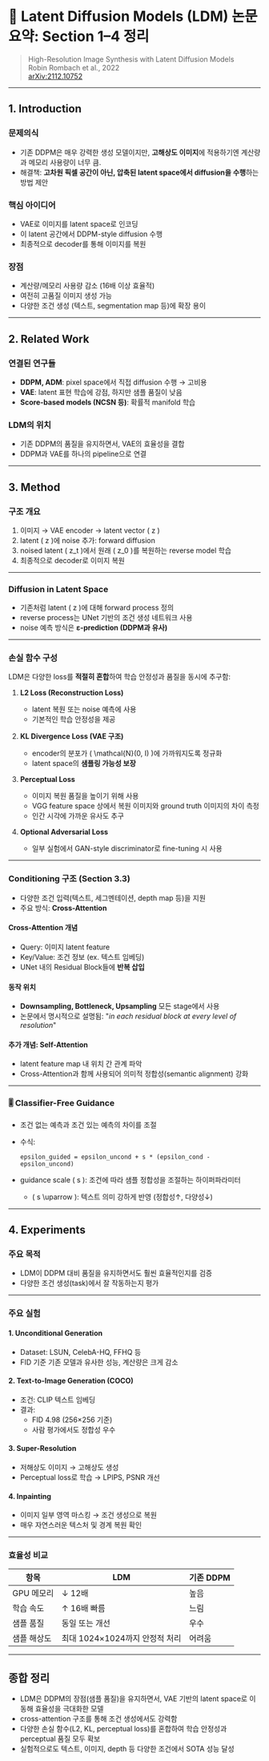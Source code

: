 # 📘 Latent Diffusion Models (LDM) 논문 요약: Section 1–4 정리

> High-Resolution Image Synthesis with Latent Diffusion Models  
> Robin Rombach et al., 2022  
> [arXiv:2112.10752](https://arxiv.org/abs/2112.10752)

---

## 1. Introduction

### 문제의식
- 기존 DDPM은 매우 강력한 생성 모델이지만, **고해상도 이미지**에 적용하기엔 계산량과 메모리 사용량이 너무 큼.
- 해결책: **고차원 픽셀 공간이 아닌, 압축된 latent space에서 diffusion을 수행**하는 방법 제안

### 핵심 아이디어
- VAE로 이미지를 latent space로 인코딩
- 이 latent 공간에서 DDPM-style diffusion 수행
- 최종적으로 decoder를 통해 이미지를 복원

### 장점
- 계산량/메모리 사용량 감소 (16배 이상 효율적)
- 여전히 고품질 이미지 생성 가능
- 다양한 조건 생성 (텍스트, segmentation map 등)에 확장 용이

---

## 2. Related Work

### 연결된 연구들
- **DDPM, ADM**: pixel space에서 직접 diffusion 수행 → 고비용
- **VAE**: latent 표현 학습에 강점, 하지만 샘플 품질이 낮음
- **Score-based models (NCSN 등)**: 확률적 manifold 학습

### LDM의 위치
- 기존 DDPM의 품질을 유지하면서, VAE의 효율성을 결합
- DDPM과 VAE를 하나의 pipeline으로 연결

---

## 3. Method

### 구조 개요
1. 이미지 → VAE encoder → latent vector \( z \)
2. latent \( z \)에 noise 추가: forward diffusion
3. noised latent \( z_t \)에서 원래 \( z_0 \)를 복원하는 reverse model 학습
4. 최종적으로 decoder로 이미지 복원

---

### Diffusion in Latent Space
- 기존처럼 latent \( z \)에 대해 forward process 정의
- reverse process는 UNet 기반의 조건 생성 네트워크 사용
- noise 예측 방식은 **ε-prediction (DDPM과 유사)**

---

### 손실 함수 구성

LDM은 다양한 loss를 **적절히 혼합**하여 학습 안정성과 품질을 동시에 추구함:

1. **L2 Loss (Reconstruction Loss)**  
   - latent 복원 또는 noise 예측에 사용  
   - 기본적인 학습 안정성을 제공

2. **KL Divergence Loss (VAE 구조)**  
   - encoder의 분포가 \( \mathcal{N}(0, I) \)에 가까워지도록 정규화  
   - latent space의 **샘플링 가능성 보장**

3. **Perceptual Loss**  
   - 이미지 복원 품질을 높이기 위해 사용  
   - VGG feature space 상에서 복원 이미지와 ground truth 이미지의 차이 측정  
   - 인간 시각에 가까운 유사도 추구

4. **Optional Adversarial Loss**  
   - 일부 실험에서 GAN-style discriminator로 fine-tuning 시 사용

---

### Conditioning 구조 (Section 3.3)

- 다양한 조건 입력(텍스트, 세그멘테이션, depth map 등)을 지원
- 주요 방식: **Cross-Attention**

#### Cross-Attention 개념
- Query: 이미지 latent feature
- Key/Value: 조건 정보 (ex. 텍스트 임베딩)
- UNet 내의 Residual Block들에 **반복 삽입**

#### 동작 위치
- **Downsampling, Bottleneck, Upsampling** 모든 stage에서 사용
- 논문에서 명시적으로 설명됨: "*in each residual block at every level of resolution*"

#### 추가 개념: Self-Attention
- latent feature map 내 위치 간 관계 파악
- Cross-Attention과 함께 사용되어 의미적 정합성(semantic alignment) 강화

---

### 🎚️ Classifier-Free Guidance

- 조건 없는 예측과 조건 있는 예측의 차이를 조절
- 수식:

  ```
  epsilon_guided = epsilon_uncond + s * (epsilon_cond - epsilon_uncond)
  ```

- guidance scale \( s \): 조건에 따라 샘플 정합성을 조절하는 하이퍼파라미터
  - \( s \uparrow \): 텍스트 의미 강하게 반영 (정합성↑, 다양성↓)

---

## 4. Experiments

### 주요 목적
- LDM이 DDPM 대비 품질을 유지하면서도 훨씬 효율적인지를 검증
- 다양한 조건 생성(task)에서 잘 작동하는지 평가

---

### 주요 실험

#### 1. **Unconditional Generation**
- Dataset: LSUN, CelebA-HQ, FFHQ 등
- FID 기준 기존 모델과 유사한 성능, 계산량은 크게 감소

#### 2. **Text-to-Image Generation (COCO)**
- 조건: CLIP 텍스트 임베딩
- 결과:
  - FID 4.98 (256×256 기준)
  - 사람 평가에서도 정합성 우수

#### 3. **Super-Resolution**
- 저해상도 이미지 → 고해상도 생성
- Perceptual loss로 학습 → LPIPS, PSNR 개선

#### 4. **Inpainting**
- 이미지 일부 영역 마스킹 → 조건 생성으로 복원
- 매우 자연스러운 텍스처 및 경계 복원 확인

---

### 효율성 비교

| 항목 | LDM | 기존 DDPM |
|------|-----|------------|
| GPU 메모리 | ↓ 12배 | 높음 |
| 학습 속도 | ↑ 16배 빠름 | 느림 |
| 샘플 품질 | 동일 또는 개선 | 우수 |
| 샘플 해상도 | 최대 1024×1024까지 안정적 처리 | 어려움 |

---

## 종합 정리

- LDM은 DDPM의 장점(샘플 품질)을 유지하면서, VAE 기반의 latent space로 이동해 효율성을 극대화한 모델
- cross-attention 구조를 통해 조건 생성에서도 강력함
- 다양한 손실 함수(L2, KL, perceptual loss)를 혼합하여 학습 안정성과 perceptual 품질 모두 확보
- 실험적으로도 텍스트, 이미지, depth 등 다양한 조건에서 SOTA 성능 달성
